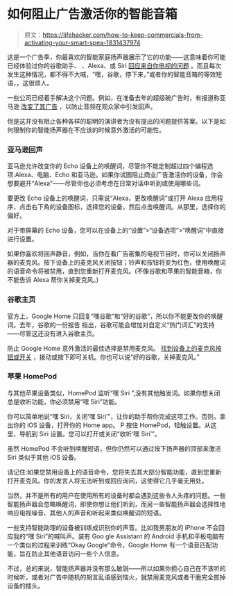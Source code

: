 # 如何阻止广告激活你的智能音箱

> 原文：<https://lifehacker.com/how-to-keep-commercials-from-activating-your-smart-spea-1831437974>

这是一个广告季，你最喜欢的智能家庭扬声器展示了它的功能——这意味着你可能已经体验过你的谷歌助手、 、Alexa、或 Siri [回应来自你电视的问题](https://www.reddit.com/r/apple/comments/ab0gy0/nfls_hey_siri_ads_are_so_annoying_if_you_have_a/) 。而且每次发生这种情况，都不得不大喊，“嘿，谷歌，停下来，”或者你的智能音箱的等效短语，，这很烦人。



一些公司已经着手解决这个问题。例如，在准备去年的超级碗广告时，有报道称亚马逊 [改变了其广告](https://www.theverge.com/platform/amp/2018/2/2/16965484/amazon-alexa-super-bowl-ad-activate-frequency-commercial-echo) ，以防止音频在观众家中引发回声。

但是这并没有阻止各种各样的聪明的演讲者为没有提出的问题提供答案。以下是如何限制你的智能扬声器在不应该的时候意外激活的可能性。

### 亚马逊回声

亚马逊允许改变你的 Echo 设备上的唤醒词，尽管你不能定制超过四个编程选项:Alexa、电脑、Echo 和亚马逊。如果你试图阻止商业广告激活你的设备，你会想要避开“Alexa”——尽管你也必须考虑在日常对话中听到或使用哪些词。

要更改 Echo 设备上的唤醒词，只需说“Alexa，更改唤醒词”或打开 Alexa 应用程序，点击右下角的设备图标，选择您的设备，然后点击唤醒词。从那里，选择你的偏好。

对于带屏幕的 Echo 设备，您可以在设备上的“设置”>“设备选项”>“唤醒词”中直接进行设置。

如果你喜欢将回声静音，例如，当你在看广告密集的电视节目时，你可以关闭扬声器的麦克风。按下设备上的麦克风关闭按钮；铃声和按钮将变为红色，使用唤醒词的语音命令将被禁用，直到您重新打开麦克风。(不像谷歌和苹果的智能音箱，你不能告诉 Alexa 帮你关掉麦克风。)

### 谷歌主页

官方上，Google Home 只回复“嘿谷歌”和“好的谷歌”，所以你不能更改你的唤醒词。去年，谷歌的一份报告 指出，谷歌可能会增加对自定义“热门词汇”的支持——尽管这还没有进入谷歌主页。

防止 Google Home 意外激活的最佳选择是禁用麦克风。 [找到设备上的麦克风按钮或开关](https://support.google.com/googlehome/answer/7072889?hl=en) ，拨动或按下即可关机。你也可以说“好的谷歌，关掉麦克风。”

### 苹果 HomePod

与其他苹果设备类似，HomePod 监听“嘿 Siri ”,没有其他触发词。如果你想关闭总是收听功能，你必须禁用“嘿 Siri”功能。

你可以简单地说“嘿 Siri，关闭‘嘿 Siri’”，让你的助手帮你完成这项工作。否则，拿出你的 iOS 设备，打开你的 Home app。 P 按住 HomePod，轻触设置。从这里，导航到 Siri 设置。您可以打开或关闭“收听‘嘿 Siri’”。

虽然 HomePod 不会听到唤醒短语，但你仍然可以通过按下扬声器的顶部来激活 Siri 类似于其他 iOS 设备。

请记住:如果您禁用设备上的语音命令，您将失去其大部分智能功能，直到您重新打开麦克风。你的发言人将无法听到或回应询问，这使得它几乎毫无用处。

当然，并不是所有的用户在使用所有的设备时都会遇到这些令人头疼的问题。一些智能扬声器会忽略唤醒词，即使你想让他们听到，而另一些智能扬声器会选择性地响应电视噪音、其他人的声音和听起来类似唤醒词的短语。

一些支持智能助理的设备被训练成识别你的声音。比如我男朋友的 iPhone 不会回应我的“嘿 Siri”的喊叫声。装有 Goo gle Assistant 的 Android 手机和平板电脑有一个类似的过程来训练“Okay Google”命令，Google Home 有一个语音匹配功能，旨在防止其他语音访问一些个人信息。

不过，总的来说，智能扬声器并没有那么敏锐——所以如果你担心自己在不该听的时候听，或者对广告中随机的胡言乱语感到恼火，就禁用麦克风或者干脆完全拔掉设备的插头。